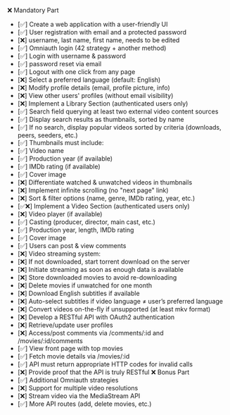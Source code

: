 ❌ Mandatory Part
 - [✅] Create a web application with a user-friendly UI
 - [✅] User registration with email and a protected password
 - [❌] username, last name, first name, needs to be edited
 - [✅] Omniauth login (42 strategy + another method)
 - [✅] Login with username & password
 - [✅] password reset via email
 - [✅] Logout with one click from any page
 - [❌] Select a preferred language (default: English)
 - [❌] Modify profile details (email, profile picture, info)
 - [❌] View other users' profiles (without email visibility)
 - [❌] Implement a Library Section (authenticated users only)
 - [✅] Search field querying at least two external video content sources
 - [✅] Display search results as thumbnails, sorted by name
 - [✅] If no search, display popular videos sorted by criteria (downloads, peers, seeders, etc.)
 - [✅] Thumbnails must include:
 - [✅] Video name
 - [✅] Production year (if available)
 - [✅] IMDb rating (if available)
 - [✅] Cover image
 - [❌] Differentiate watched & unwatched videos in thumbnails
 - [❌] Implement infinite scrolling (no "next page" link)
 - [❌] Sort & filter options (name, genre, IMDb rating, year, etc.)
 - [✅❌] Implement a Video Section (authenticated users only)
 - [❌] Video player (if available)
 - [✅] Casting (producer, director, main cast, etc.)
 - [✅] Production year, length, IMDb rating
 - [✅] Cover image
 - [✅] Users can post & view comments
 - [❌] Video streaming system:
 - [❌] If not downloaded, start torrent download on the server
 - [❌] Initiate streaming as soon as enough data is available
 - [❌] Store downloaded movies to avoid re-downloading
 - [❌] Delete movies if unwatched for one month
 - [❌] Download English subtitles if available
 - [❌] Auto-select subtitles if video language ≠ user’s preferred language
 - [❌] Convert videos on-the-fly if unsupported (at least mkv format)
 - [❌] Develop a RESTful API with OAuth2 authentication
 - [❌] Retrieve/update user profiles
 - [❌] Access/post comments via /comments/:id and /movies/:id/comments
 - [✅] View front page with top movies
 - [✅] Fetch movie details via /movies/:id
 - [✅] API must return appropriate HTTP codes for invalid calls
 - [❌] Provide proof that the API is truly RESTful
❌ Bonus Part
 - [✅] Additional Omniauth strategies
 - [❌] Support for multiple video resolutions
 - [❌] Stream video via the MediaStream API
 - [✅] More API routes (add, delete movies, etc.)